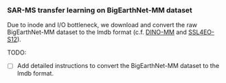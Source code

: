 ### SAR-MS transfer learning on BigEarthNet-MM dataset

Due to inode and I/O bottleneck, we download and convert the raw BigEarthNet-MM dataset to the lmdb format (c.f. [DINO-MM](https://github.com/zhu-xlab/DINO-MM/tree/main/datasets/BigEarthNet) and [SSL4EO-S12](https://github.com/zhu-xlab/SSL4EO-S12/tree/main/src/benchmark/transfer_classification/datasets/BigEarthNet)).

TODO:
- [ ] Add detailed instructions to convert the BigEarthNet-MM dataset to the lmdb format.